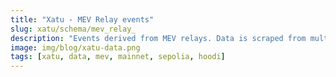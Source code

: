 ```yaml
---
title: "Xatu - MEV Relay events"
slug: xatu/schema/mev_relay_
description: "Events derived from MEV relays. Data is scraped from multiple MEV Relays by multiple instances."
image: img/blog/xatu-data.png
tags: [xatu, data, mev, mainnet, sepolia, hoodi]
---
```


<MDImporter url="https://raw.githubusercontent.com/ethpandaops/xatu-data/refs/heads/master/schema/mev_relay_.md" />
